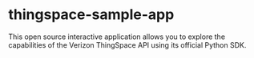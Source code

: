 # thingspace-sample-app
This open source interactive application allows you to explore the capabilities of the Verizon ThingSpace API using its official Python SDK.

